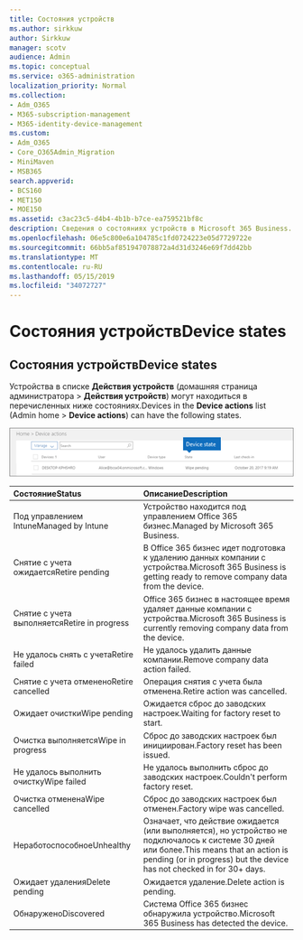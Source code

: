 ```yaml
---
title: Состояния устройств
ms.author: sirkkuw
author: Sirkkuw
manager: scotv
audience: Admin
ms.topic: conceptual
ms.service: o365-administration
localization_priority: Normal
ms.collection:
- Adm_O365
- M365-subscription-management
- M365-identity-device-management
ms.custom:
- Adm_O365
- Core_O365Admin_Migration
- MiniMaven
- MSB365
search.appverid:
- BCS160
- MET150
- MOE150
ms.assetid: c3ac23c5-d4b4-4b1b-b7ce-ea759521bf8c
description: Сведения о состояниях устройств в Microsoft 365 Business.
ms.openlocfilehash: 06e5c800e6a104785c1fd0724223e05d7729722e
ms.sourcegitcommit: 66bb5af851947078872a4d31d3246e69f7dd42bb
ms.translationtype: MT
ms.contentlocale: ru-RU
ms.lasthandoff: 05/15/2019
ms.locfileid: "34072727"
---
```

# <a name="device-states"></a><span data-ttu-id="e4722-103">Состояния устройств</span><span class="sxs-lookup"><span data-stu-id="e4722-103">Device states</span></span>

## <a name="device-states"></a><span data-ttu-id="e4722-104">Состояния устройств</span><span class="sxs-lookup"><span data-stu-id="e4722-104">Device states</span></span>

<span data-ttu-id="e4722-105">Устройства в списке **Действия устройств** (домашняя страница администратора \> **Действия устройств**) могут находиться в перечисленных ниже состояниях.</span><span class="sxs-lookup"><span data-stu-id="e4722-105">Devices in the **Device actions** list (Admin home \> **Device actions**) can have the following states.</span></span>
  
![In the Device actions list, you can see the Devices states.](media/a621c47e-45d9-4e1a-beb9-c03254d40c1d.png)
  
|<span data-ttu-id="e4722-107">**Состояние**</span><span class="sxs-lookup"><span data-stu-id="e4722-107">**Status**</span></span>|<span data-ttu-id="e4722-108">**Описание**</span><span class="sxs-lookup"><span data-stu-id="e4722-108">**Description**</span></span>|
|:-----|:-----|
|<span data-ttu-id="e4722-109">Под управлением Intune</span><span class="sxs-lookup"><span data-stu-id="e4722-109">Managed by Intune</span></span>  <br/> |<span data-ttu-id="e4722-110">Устройство находится под управлением Office 365 бизнес.</span><span class="sxs-lookup"><span data-stu-id="e4722-110">Managed by Microsoft 365 Business.</span></span>  <br/> |
|<span data-ttu-id="e4722-111">Снятие с учета ожидается</span><span class="sxs-lookup"><span data-stu-id="e4722-111">Retire pending</span></span>  <br/> |<span data-ttu-id="e4722-112">В Office 365 бизнес идет подготовка к удалению данных компании с устройства.</span><span class="sxs-lookup"><span data-stu-id="e4722-112">Microsoft 365 Business is getting ready to remove company data from the device.</span></span>  <br/> |
|<span data-ttu-id="e4722-113">Снятие с учета выполняется</span><span class="sxs-lookup"><span data-stu-id="e4722-113">Retire in progress</span></span>  <br/> |<span data-ttu-id="e4722-114">Office 365 бизнес в настоящее время удаляет данные компании с устройства.</span><span class="sxs-lookup"><span data-stu-id="e4722-114">Microsoft 365 Business is currently removing company data from the device.</span></span>  <br/> |
|<span data-ttu-id="e4722-115">Не удалось снять с учета</span><span class="sxs-lookup"><span data-stu-id="e4722-115">Retire failed</span></span>  <br/> | <span data-ttu-id="e4722-116">Не удалось удалить данные компании.</span><span class="sxs-lookup"><span data-stu-id="e4722-116">Remove company data action failed.</span></span>  <br/> |
|<span data-ttu-id="e4722-117">Снятие с учета отменено</span><span class="sxs-lookup"><span data-stu-id="e4722-117">Retire cancelled</span></span>  <br/> |<span data-ttu-id="e4722-118">Операция снятия с учета была отменена.</span><span class="sxs-lookup"><span data-stu-id="e4722-118">Retire action was cancelled.</span></span>  <br/> |
|<span data-ttu-id="e4722-119">Ожидает очистки</span><span class="sxs-lookup"><span data-stu-id="e4722-119">Wipe pending</span></span>  <br/> |<span data-ttu-id="e4722-120">Ожидается сброс до заводских настроек.</span><span class="sxs-lookup"><span data-stu-id="e4722-120">Waiting for factory reset to start.</span></span>  <br/> |
|<span data-ttu-id="e4722-121">Очистка выполняется</span><span class="sxs-lookup"><span data-stu-id="e4722-121">Wipe in progress</span></span>  <br/> |<span data-ttu-id="e4722-122">Сброс до заводских настроек был инициирован.</span><span class="sxs-lookup"><span data-stu-id="e4722-122">Factory reset has been issued.</span></span>  <br/> |
|<span data-ttu-id="e4722-123">Не удалось выполнить очистку</span><span class="sxs-lookup"><span data-stu-id="e4722-123">Wipe failed</span></span>  <br/> |<span data-ttu-id="e4722-124">Не удалось выполнить сброс до заводских настроек.</span><span class="sxs-lookup"><span data-stu-id="e4722-124">Couldn't perform factory reset.</span></span>  <br/> |
|<span data-ttu-id="e4722-125">Очистка отменена</span><span class="sxs-lookup"><span data-stu-id="e4722-125">Wipe cancelled</span></span>  <br/> |<span data-ttu-id="e4722-126">Сброс до заводских настроек был отменен.</span><span class="sxs-lookup"><span data-stu-id="e4722-126">Factory wipe was cancelled.</span></span>  <br/> |
|<span data-ttu-id="e4722-127">Неработоспособное</span><span class="sxs-lookup"><span data-stu-id="e4722-127">Unhealthy</span></span>  <br/> |<span data-ttu-id="e4722-128">Означает, что действие ожидается (или выполняется), но устройство не подключалось к системе 30 дней или более.</span><span class="sxs-lookup"><span data-stu-id="e4722-128">This means that an action is pending (or in progress) but the device has not checked in for 30+ days.</span></span>  <br/> |
|<span data-ttu-id="e4722-129">Ожидает удаления</span><span class="sxs-lookup"><span data-stu-id="e4722-129">Delete pending</span></span>  <br/> |<span data-ttu-id="e4722-130">Ожидается удаление.</span><span class="sxs-lookup"><span data-stu-id="e4722-130">Delete action is pending.</span></span>  <br/> |
|<span data-ttu-id="e4722-131">Обнаружено</span><span class="sxs-lookup"><span data-stu-id="e4722-131">Discovered</span></span>  <br/> |<span data-ttu-id="e4722-132">Система Office 365 бизнес обнаружила устройство.</span><span class="sxs-lookup"><span data-stu-id="e4722-132">Microsoft 365 Business has detected the device.</span></span>  <br/> |
   
